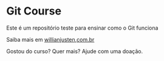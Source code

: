 # Git Course

Este é um repositório teste para ensinar como o Git funciona

Saiba mais em [willianjusten,com.br](http://willianjusten.com.br)

Gostou do curso? Quer mais? Ajude com uma doação.
